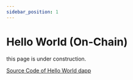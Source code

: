 ```yaml
---
sidebar_position: 1
---
```


# Hello World (On-Chain)

this page is under construction.

[Source Code of Hello World dapp](https://github.com/huseyindeniz/simple-dapp)
